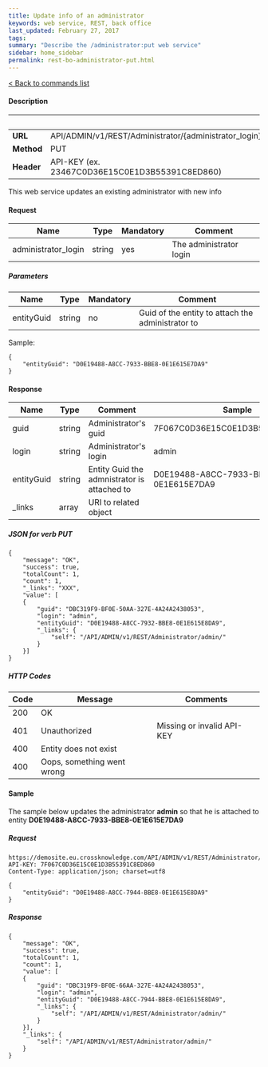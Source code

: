 ```yaml
---
title: Update info of an administrator
keywords: web service, REST, back office
last_updated: February 27, 2017
tags: 
summary: "Describe the /administrator:put web service"
sidebar: home_sidebar
permalink: rest-bo-administrator-put.html
---
```


[< Back to commands list](/rest-bo.html#commands)

#### Description

&nbsp; |&nbsp;
--- | -------------
**URL** | API/ADMIN/v1/REST/Administrator/{administrator_login}/
**Method** | PUT
**Header** | API-KEY (ex. 23467C0D36E15C0E1D3B55391C8ED860)

This web service updates an existing administrator with new info

#### Request

Name | Type | Mandatory | Comment
---- | ---- | --------- | --------
administrator_login | string | yes | The administrator login

##### Parameters

Name | Type | Mandatory | Comment
---- | ---- | --------- | --------
entityGuid | string | no | Guid of the entity to attach the administrator to

Sample: 

    {
        "entityGuid": "D0E19488-A8CC-7933-BBE8-0E1E615E7DA9"
    }

#### Response

Name | Type | Comment   | Sample
---- | ---- | --------- | --------
guid | string | Administrator's guid | 7F067C0D36E15C0E1D3B55391C8ED860
login |string | Administrator's login | admin
entityGuid | string | Entity Guid the admnistrator is attached to | D0E19488-A8CC-7933-BBE8-0E1E615E7DA9
_links | array | URI to related object |

##### JSON for verb PUT

    {
        "message": "OK",
        "success": true,
        "totalCount": 1,
        "count": 1,
        "_links": "XXX",
        "value": [
        {
            "guid": "DBC319F9-BF0E-50AA-327E-4A24A2438053",
            "login": "admin",
            "entityGuid": "D0E19488-A8CC-7932-BBE8-0E1E615E8DA9",
            "_links": {
                "self": "/API/ADMIN/v1/REST/Administrator/admin/"
            }
        }]
    }

##### HTTP Codes

Code | Message | Comments
---- | ------- | --------
200 | OK | &nbsp;
401 | Unauthorized | Missing or invalid API-KEY | &nbsp;
400 | Entity does not exist | &nbsp;
400 | Oops, something went wrong | &nbsp;

#### Sample

The sample below updates the administrator **admin** so that he is attached to 
entity **D0E19488-A8CC-7933-BBE8-0E1E615E7DA9**

##### Request

    https://demosite.eu.crossknowledge.com/API/ADMIN/v1/REST/Administrator/admin/
    API-KEY: 7F067C0D36E15C0E1D3B55391C8ED860
    Content-Type: application/json; charset=utf8

    {
        "entityGuid": "D0E19488-A8CC-7944-BBE8-0E1E615E8DA9"
    }  

##### Response

    {
        "message": "OK",
        "success": true,
        "totalCount": 1,
        "count": 1,
        "value": [
        {
            "guid": "DBC319F9-BF0E-66AA-327E-4A24A2438053",
            "login": "admin",
            "entityGuid": "D0E19488-A8CC-7944-BBE8-0E1E615E8DA9",
            "_links": {
                "self": "/API/ADMIN/v1/REST/Administrator/admin/"
            }
        }],
        "_links": {
            "self": "/API/ADMIN/v1/REST/Administrator/admin/"
        }
    }